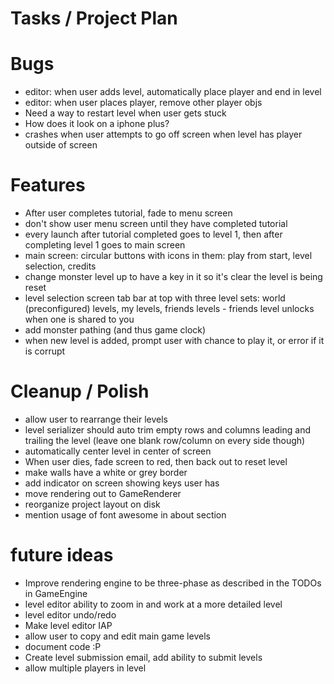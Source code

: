 # Tasks / Project Plan

# Bugs

 * editor: when user adds level, automatically place player and end in level 
 * editor: when user places player, remove other player objs
 * Need a way to restart level when user gets stuck
 * How does it look on a iphone plus?
 * crashes when user attempts to go off screen when level has player outside of screen

# Features

 * After user completes tutorial, fade to menu screen
 * don't show user menu screen until they have completed tutorial
 * every launch after tutorial completed goes to level 1, then after completing level 1 goes to main screen
 * main screen: circular buttons with icons in them: play from start, level selection, credits
 * change monster level up to have a key in it so it's clear the level is being reset
 * level selection screen tab bar at top with three level sets: world (preconfigured) levels, my levels, friends levels - friends level unlocks when one is shared to you
 * add monster pathing (and thus game clock)
 * when new level is added, prompt user with chance to play it, or error if it is corrupt

# Cleanup / Polish

 * allow user to rearrange their levels 
 * level serializer should auto trim empty rows and columns leading and trailing the level (leave one blank row/column on every side though)
 * automatically center level in center of screen
 * When user dies, fade screen to red, then back out to reset level
 * make walls have a white or grey border
 * add indicator on screen showing keys user has
 * move rendering out to GameRenderer
 * reorganize project layout on disk
 * mention usage of font awesome in about section


# future ideas

 * Improve rendering engine to be three-phase as described in the TODOs in GameEngine
 * level editor ability to zoom in and work at a more detailed level
 * level editor undo/redo
 * Make level editor IAP
 * allow user to copy and edit main game levels
 * document code :P
 * Create level submission email, add ability to submit levels
 * allow multiple players in level
